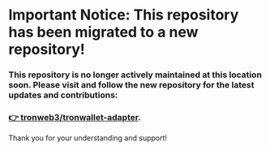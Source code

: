 # **Important Notice**: This repository has been migrated to a new repository!

### This repository is no longer actively maintained at this location soon. Please visit and follow the new repository for the latest updates and contributions:
### [👉 tronweb3/tronwallet-adapter](https://github.com/tronweb3/tronwallet-adapter).

Thank you for your understanding and support!
